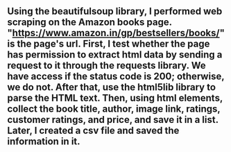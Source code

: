 ## Using the beautifulsoup library, I performed web scraping on the Amazon books page. "https://www.amazon.in/gp/bestsellers/books/" is the page's url. First, I test whether the page has permission to extract html data by sending a request to it through the requests library. We have access if the status code is 200; otherwise, we do not. After that, use the html5lib library to parse the HTML text. Then, using html elements, collect the book title, author, image link, ratings, customer ratings, and price, and save it in a list. Later, I created a csv file and saved the information in it.
